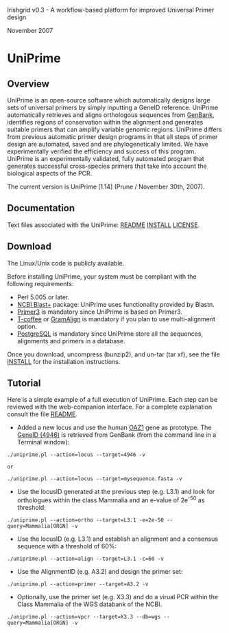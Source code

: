 Irishgrid v0.3 - A workflow-based platform for improved Universal Primer design

November 2007


# UniPrime

## Overview

UniPrime is an open-source software which automatically designs large sets of universal primers by simply inputting a GeneID reference. UniPrime automatically retrieves and aligns orthologous sequences from [GenBank](http://www.ncbi.nlm.nih.gov/Genbank/), identifies regions of conservation within the alignment and generates suitable primers that can amplify variable genomic regions. UniPrime differs from previous automatic primer design programs in that all steps of primer design are automated, saved and are phylogenetically limited. We have experimentally verified the efficiency and success of this program. UniPrime is an experimentally validated, fully automated program that generates successful cross-species primers that take into account the biological aspects of the PCR.

The current version is UniPrime [1.14] (Prune / November 30th, 2007).


## Documentation

Text files associated with the UniPrime: [README](README.md) [INSTALL](INSTALL.md) [LICENSE](http://creativecommons.org/licenses/LGPL/2.1/).


## Download

The Linux/Unix code is publicly available.

Before installing UniPrime, your system must be compliant with the following requirements:

  * Perl 5.005 or later.
  * [NCBI Blast+](ftp://ftp.ncbi.nlm.nih.gov/blast/executables/blast+/LATEST/) package: UniPrime uses functionality provided by Blastn.
  * [Primer3](http://primer3.sourceforge.net/) is mandatory since UniPrime is based on Primer3.
  * [T-coffee](http://www.tcoffee.org/) or [GramAlign](http://bioinfo.unl.edu/gramalign.php) is mandatory if you plan to use multi-alignment option.
  * [PostgreSQL](http://www.postgresql.org/) is mandatory since UniPrime store all the sequences, alignments and primers in a database.

Once you download, uncompress (bunzip2), and un-tar (tar xf), see the file [INSTALL](Installation.md) for the installation instructions.


## Tutorial

Here is a simple example of a full execution of UniPrime. Each step can be reviewed with the web-companion interface. For a complete explanation consult the file [README](Manifesto.md).

 *  Added a new locus and use the human [OAZ1](http://www.ncbi.nlm.nih.gov/sites/entrez?Db=gene&Cmd=ShowDetailView&TermToSearch=4946) gene as prototype. The [GeneID (4946)](http://www.ncbi.nlm.nih.gov/sites/entrez?Db=gene&Cmd=ShowDetailView&TermToSearch=4946) is retrieved from GenBank (from the command line in a Terminal window):

```
./uniprime.pl --action=locus --target=4946 -v

or

./uniprime.pl --action=locus --target=mysequence.fasta -v

```

 *  Use the locusID generated at the previous step (e.g. L3.1) and look for orthologues within the class Mammalia and an e-value of 2e<sup>-50</sup> as threshold:

```
./uniprime.pl --action=ortho --target=L3.1 -e=2e-50 --query=Mammalia[ORGN] -v

```

 *  Use the locusID (e.g. L3.1) and establish an alignment and a consensus sequence with a threshold of 60%:

```
./uniprime.pl --action=align --target=L3.1 -c=60 -v

```

 *  Use the AlignmentID (e.g. A3.2) and design the primer set:

```
./uniprime.pl --action=primer --target=A3.2 -v

```

 *  Optionally, use the primer set (e.g. X3.3) and do a virual PCR within the Class Mammalia of the WGS databank of the NCBI.

```
./uniprime.pl --action=vpcr --target=X3.3 --db=wgs --query=Mammalia[ORGN] -v

```

